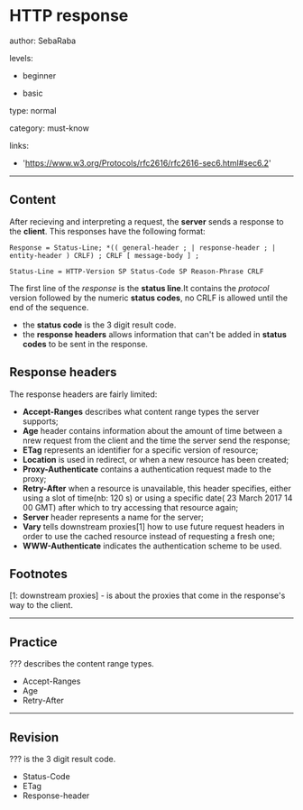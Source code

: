 # HTTP response
author: SebaRaba

levels:

  - beginner

  - basic

type: normal

category: must-know

links:

  - 'https://www.w3.org/Protocols/rfc2616/rfc2616-sec6.html#sec6.2'

---
## Content

After recieving and interpreting a request, the **server** sends a response to the **client**.
This responses have the following format:

`Response = Status-Line;
          *(( general-header ;
          | response-header ;
          | entity-header ) CRLF) ;
          CRLF
          [ message-body ] ;`


`Status-Line = HTTP-Version SP Status-Code SP Reason-Phrase CRLF`

The first line of the *response* is the **status line**.It contains the *protocol* version followed by the numeric **status codes**, no CRLF is allowed until the end of the sequence.
- the **status code** is the 3 digit result code.
- the **response headers** allows information that can't be added in **status codes** to be sent in the response.

## Response headers
The response headers are fairly limited:

- **Accept-Ranges** describes what content range types the server supports;
- **Age** header contains information about the amount of time between a nrew request from the client and the time the server send the response;
- **ETag** represents an identifier for a specific version of resource;
- **Location** is used in redirect, or when a new resource has been created;
- **Proxy-Authenticate** contains a authentication request made to the proxy;
- **Retry-After** when a resource is unavailable, this header specifies, either using a slot of time(nb: 120 s) or using a specific date( 23 March 2017 14 00 GMT) after which to try accessing that resource again;
- **Server** header represents a name for the server;
- **Vary** tells downstream proxies[1] how to use future request headers in order to use the cached resource instead of requesting a fresh one;
- **WWW-Authenticate** indicates the authentication scheme to be used.

## Footnotes
[1: downstream proxies] - is about the proxies that come in the response's way to the client.


---
## Practice

??? describes the content range types.

* Accept-Ranges
* Age
* Retry-After

---
## Revision

??? is the 3 digit result code.

* Status-Code
* ETag
* Response-header
